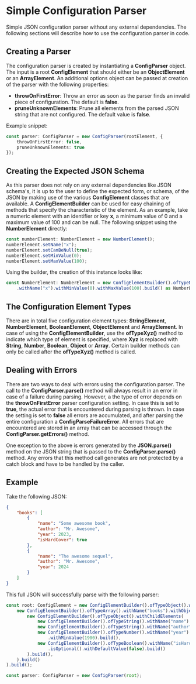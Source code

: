 # Simple Configuration Parser

Simple JSON configuration parser without any external dependencies. The
following sections will describe how to use the configuration parser in code.

## Creating a Parser

The configuration parser is created by instantiating a **ConfigParser** object.
The input is a root **ConfigElement** that should either be an **ObjectElement**
or an **ArrayElement**. An additional options object can be passed at creation
of the parser with the following properties:

- **throwOnFirstError**: Throw an error as soon as the parser finds an invalid
  piece of configuration. The default is **false**.
- **pruneUnknownElements**: Prune all elements from the parsed JSON string that
  are not configured. The default value is **false**.

Example snippet:

```ts
const parser: ConfigParser = new ConfigParser(rootElement, {
    throwOnFirstError: false,
    pruneUnknownElements: true
});
```

## Creating the Expected JSON Schema

As this parser does not rely on any external dependencies like JSON schema's,
it is up to the user to define the expected form, or schema, of the JSON by
making use of the various **ConfigElement** classes that are available. A
**ConfigElementBuilder** can be used for easy chaining of methods that specify
the characteristic of the element. As an example, take a numeric element with an
identifier or key **x**, a minimum value of 0 and a maximum value of 100 and
can be null. The following snippet using the **NumberElement** directly:

```ts
const numberElement: NumberElement = new NumberElement();
numberElement.setName("x");
numberElement.setCanBeNull(true);
numberElement.setMinValue(0);
numberElement.setMaxValue(100);
```

Using the builder, the creation of this instance looks like:

```ts
const NumberElement: NumberElement = new ConfigElementBuilder().ofTypeNumber()
    .withName("x").withMinValue(0).withMaxValue(100).build() as NumberElement;
```

## The Configuration Element Types

There are in total five configuration element types: **StringElement**,
**NumberElement**, **BooleanElement**, **ObjectElement** and **ArrayElement**.
In case of using the **ConfigElementBuilder**, use the **ofTypeXyz()** method to
indicate which type of element is specified, where **Xyz** is replaced with
**String**, **Number**, **Boolean**, **Object** or **Array**. Certain builder
methods can only be called after the **ofTypeXyz()** method is called.

## Dealing with Errors

There are two ways to deal with errors using the configuration parser. The call
to the **ConfigParser.parse()** method will always result in an error in case of
a failure during parsing. However, a the type of error depends on the
**throwOnFirstError** parser configuration setting. In case this is set to
**true**, the actual error that is encountered during parsing is thrown. In case
the setting is set to **false** all errors are accumulated, and after parsing
the entire configuration a **ConfigParseFailureError**. All errors that are
encountered are stored in an array that can be accessed through the
**ConfigParser.getErrors()** method.

One exception to the above is errors generated by the **JSON.parse()** method
on the JSON string that is passed to the **ConfigParser.parse()** method. Any
errors that this method call generates are not protected by a catch block and
have to be handled by the caller.

## Example

Take the following JSON:

```json
{
    "books": [
        {
            "name": "Some awesome book",
            "author": "Mr. Awesome",
            "year": 2023,
            "isHardCover": true
        },
        {
            "name": "The awesome sequel",
            "author": "Mr. Awesome",
            "year": 2024
        }
    ]
}
```

This full JSON will successfully parse with the following parser:

```ts
const root: ConfigElement = new ConfigElementBuilder().ofTypeObject().withChildElements(
    new ConfigElementBuilder().ofTypeArray().withName("books").withObjectArrayElements(
        new ConfigElementBuilder().ofTypeObject().withChildElements(
            new ConfigElementBuilder().ofTypeString().withName("name").build(),
            new ConfigElementBuilder().ofTypeString().withName("author").build(),
            new ConfigElementBuilder().ofTypeNumber().withName("year")
                .withMinValue(1900).build(),
            new ConfigElementBuilder().ofTypeBoolean().withName("isHardCover")
                .isOptional().withDefaultValue(false).build()
        ).build(),
    ).build()
).build();

const parser: ConfigParser = new ConfigParser(root);
```
